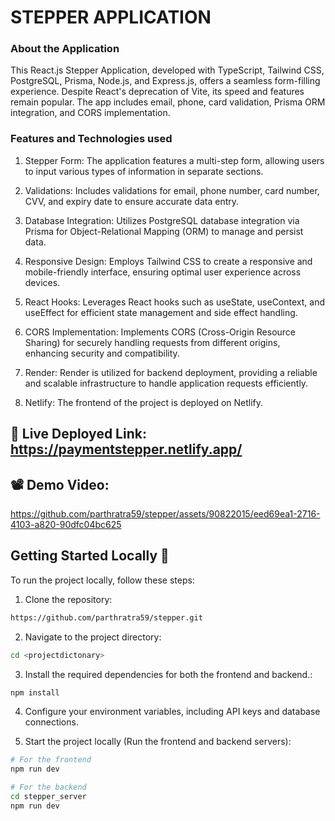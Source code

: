 # STEPPER APPLICATION

### About the Application

This React.js Stepper Application, developed with TypeScript, Tailwind CSS, PostgreSQL, Prisma, Node.js, and Express.js, offers a seamless form-filling experience. Despite React's deprecation of Vite, its speed and features remain popular. The app includes email, phone, card validation, Prisma ORM integration, and CORS implementation.


### Features and Technologies used

1. Stepper Form: The application features a multi-step form, allowing users to input various types of information in separate sections.

2. Validations: Includes validations for email, phone number, card number, CVV, and expiry date to ensure accurate data entry.

3. Database Integration: Utilizes PostgreSQL database integration via Prisma for Object-Relational Mapping (ORM) to manage and persist data.

4. Responsive Design: Employs Tailwind CSS to create a responsive and mobile-friendly interface, ensuring optimal user experience across devices.

5. React Hooks: Leverages React hooks such as useState, useContext, and useEffect for efficient state management and side effect handling.

6. CORS Implementation: Implements CORS (Cross-Origin Resource Sharing) for securely handling requests from different origins, enhancing security and compatibility.

7. Render: Render is utilized for backend deployment, providing a reliable and scalable infrastructure to handle application requests efficiently.

8. Netlify: The frontend of the project is deployed on Netlify.


## 🚀 Live Deployed Link: https://paymentstepper.netlify.app/


## 📽️ Demo Video: 
https://github.com/parthratra59/stepper/assets/90822015/eed69ea1-2716-4103-a820-90dfc04bc625



## Getting Started Locally 🚀

To run the project locally, follow these steps:

1. Clone the repository:

```bash
https://github.com/parthratra59/stepper.git
```

2. Navigate to the project directory:

```bash
cd <projectdictonary>
```

3. Install the required dependencies for both the frontend and backend.:

```bash
npm install
```

4. Configure your environment variables, including API keys and database connections.

5. Start the project locally (Run the frontend and backend servers):

```bash
# For the frontend
npm run dev

# For the backend
cd stepper_server
npm run dev
```









